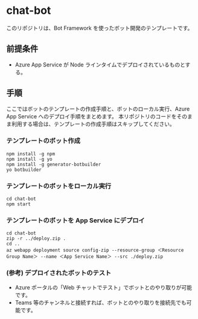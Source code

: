 # chat-bot
このリポジトリは、Bot Framework を使ったボット開発のテンプレートです。

## 前提条件
- Azure App Service が Node ラインタイムでデプロイされているものとする。

## 手順
ここではボットのテンプレートの作成手順と、ボットのローカル実行、Azure App Service へのデプロイ手順をまとめます。
本リポジトリのコードをそのまま利用する場合は、テンプレートの作成手順はスキップしてください。

### テンプレートのボット作成
```
npm install -g npm
npm install -g yo
npm install -g generator-botbuilder
yo botbuilder
```

### テンプレートのボットをローカル実行
```
cd chat-bot
npm start
```

### テンプレートのボットを App Service にデプロイ
```
cd chat-bot
zip -r ../deploy.zip .
cd ..
az webapp deployment source config-zip --resource-group ＜Resource Group Name＞ --name ＜App Service Name＞ --src ./deploy.zip
```

### (参考) デプロイされたボットのテスト
- Azure ポータルの「Web チャットでテスト」でボットとのやり取りが可能です。
- Teams 等のチャンネルと接続すれば、ボットとのやり取りを接続先でも可能です。